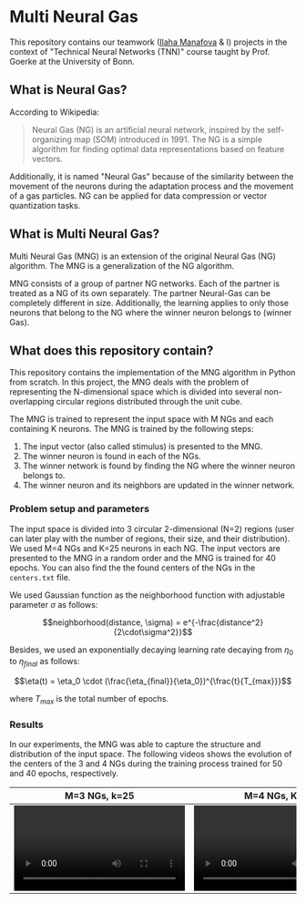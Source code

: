 # Multi Neural Gas
This repository contains our teamwork ([Ilaha Manafova](http://github.com/IlahaM) & I) projects in the context of "Technical Neural Networks (TNN)" course taught by Prof. Goerke at the University of Bonn.

## What is Neural Gas?
According to Wikipedia:

> Neural Gas (NG) is an artificial neural network, inspired by the self-organizing map (SOM) introduced in 1991. The NG is a simple algorithm for finding optimal data representations based on feature vectors. 

Additionally, it is named  "Neural Gas" because of the similarity between the movement of the neurons during the adaptation process and the movement of a gas particles. NG can be applied for data compression or vector quantization tasks.

## What is Multi Neural Gas?
Multi Neural Gas (MNG) is an extension of the original Neural Gas (NG) algorithm. The MNG is a generalization of the NG algorithm. 

MNG consists of a group of partner NG networks. Each of the partner is treated as a NG of its own separately. The partner Neural-Gas can be completely different in size. Additionally, the learning applies to only those neurons that belong to the NG where the winner neuron belongs to (winner Gas).

## What does this repository contain?
This repository contains the implementation of the MNG algorithm in Python from scratch. In this project, the MNG deals with the problem of representing the N-dimensional space which is divided into several non-overlapping circular regions distributed through the unit cube. 

The MNG is trained to represent the input space with M NGs and each containing K neurons. The MNG is trained by the following steps:

1. The input vector (also called stimulus) is presented to the MNG.
2. The winner neuron is found in each of the NGs.
3. The winner network is found by finding the NG where the winner neuron belongs to.
4. The winner neuron and its neighbors are updated in the winner network.

### Problem setup and parameters
The input space is divided into 3 circular 2-dimensional (N=2) regions (user can later play with the number of regions, their size, and their distribution). We used M=4 NGs and K=25 neurons in each NG. The input vectors are presented to the MNG in a random order and the MNG is trained for 40 epochs. You can also find the the found centers of the NGs in the `centers.txt` file.


We used Gaussian function as the neighborhood function with adjustable parameter $\sigma$ as follows:

$$neighborhood(distance, \sigma) = e^{-\frac{distance^2}{2\cdot\sigma^2}}$$

Besides, we used an exponentially decaying learning rate decaying from $\eta_0$ to $\eta_{final}$ as follows:

$$\eta(t) = \eta_0 \cdot (\frac{\eta_{final}}{\eta_0})^{\frac{t}{T_{max}}}$$

where $T_{max}$ is the total number of epochs.


### Results
In our experiments, the MNG was able to capture the structure and distribution of the input space. The following videos shows the evolution of the centers of the 3 and 4 NGs during the training process trained for 50 and 40 epochs, respectively.

M=3 NGs, k=25| M=4 NGs, K=25
:----:|:----:
<video src="./figures/3_ng.mp4" controls></video>| <video src="./figures/4_ng_legend.mp4" controls></video>



